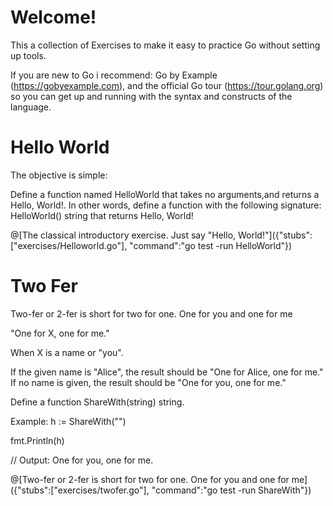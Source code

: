 # Welcome!

This a collection of Exercises to make it easy to practice Go without setting up tools.

If you are new to Go i recommend: Go by Example (https://gobyexample.com), and the official Go tour (https://tour.golang.org) so you can get up and running with the syntax and constructs of the language.



# Hello World
The objective is simple:

Define a function named HelloWorld that takes no arguments,and returns a Hello, World!.
In other words, define a function with the following signature: HelloWorld() string that returns  Hello, World!


@[The classical introductory exercise. Just say "Hello, World!"]({"stubs":["exercises/Helloworld.go"], "command":"go test -run HelloWorld"})


# Two Fer

Two-fer or 2-fer is short for two for one. One for you and one for me

"One for X, one for me."

When X is a name or "you".

If the given name is "Alice", the result should be "One for Alice, one for me." If no name is given, the result should be "One for you, one for me."

Define a function ShareWith(string) string.

Example:
h := ShareWith("")

fmt.Println(h)

// Output: One for you, one for me.	

@[Two-fer or 2-fer is short for two for one. One for you and one for me]({"stubs":["exercises/twofer.go"], "command":"go test -run ShareWith"})


